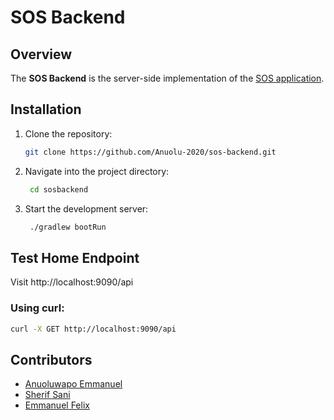 # SOS Backend

## Overview
The **SOS Backend** is the server-side implementation of the [SOS application](https://github.com/dev-xero/sos-client).
 

## Installation
1. Clone the repository:
   ```sh
   git clone https://github.com/Anuolu-2020/sos-backend.git

2. Navigate into the project directory: 
   ```sh
    cd sosbackend 
   ```
3. Start the development server:
   ```sh
    ./gradlew bootRun
   ```

## Test Home Endpoint
Visit http://localhost:9090/api

### Using curl: 
```sh
curl -X GET http://localhost:9090/api 
```
## Contributors

- [Anuoluwapo Emmanuel](https://github.com/Anuolu-2020)
- [Sherif Sani](https://github.com/sherifsani)
- [Emmanuel Felix](https://github.com/hemahnuhel)

